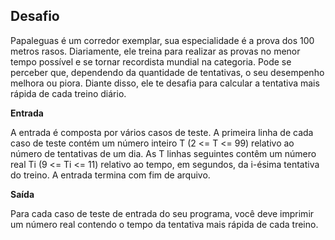 ## Desafio
Papaleguas é um corredor exemplar, sua especialidade é a prova dos 100 metros rasos. Diariamente, ele treina para realizar as provas no menor tempo possível e se tornar recordista mundial na categoria. Pode se perceber que, dependendo da quantidade de tentativas, o seu desempenho melhora ou piora. Diante disso, ele te desafia para calcular a tentativa mais rápida de cada treino diário.

**Entrada**

A entrada é composta por vários casos de teste. A primeira linha de cada caso de teste contém um número inteiro T (2 <= T <= 99) relativo ao número de tentativas de um dia. As T linhas seguintes contêm um número real Ti (9 <= Ti <= 11) relativo ao tempo, em segundos, da i-ésima tentativa do treino. A entrada termina com fim de arquivo.

**Saída**

Para cada caso de teste de entrada do seu programa, você deve imprimir um número real contendo o tempo da tentativa mais rápida de cada treino.